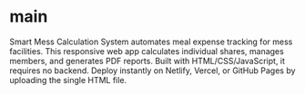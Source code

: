 # main
Smart Mess Calculation System automates meal expense tracking for mess facilities. This responsive web app calculates individual shares, manages members, and generates PDF reports. Built with HTML/CSS/JavaScript, it requires no backend. Deploy instantly on Netlify, Vercel, or GitHub Pages by uploading the single HTML file. 
